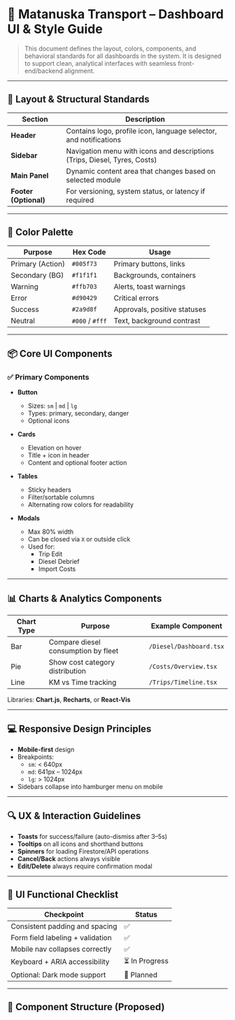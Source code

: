 # 🧭 Matanuska Transport – Dashboard UI & Style Guide

> This document defines the layout, colors, components, and behavioral standards for all dashboards in the system. It is designed to support clean, analytical interfaces with seamless front-end/backend alignment.

---

## 🔧 Layout & Structural Standards

| Section        | Description |
|----------------|-------------|
| **Header**     | Contains logo, profile icon, language selector, and notifications |
| **Sidebar**    | Navigation menu with icons and descriptions (Trips, Diesel, Tyres, Costs) |
| **Main Panel** | Dynamic content area that changes based on selected module |
| **Footer (Optional)** | For versioning, system status, or latency if required |

---

## 🎨 Color Palette

| Purpose         | Hex Code        | Usage                       |
|------------------|------------------|------------------------------|
| Primary (Action) | `#005f73`        | Primary buttons, links       |
| Secondary (BG)   | `#f1f1f1`        | Backgrounds, containers      |
| Warning          | `#ffb703`        | Alerts, toast warnings       |
| Error            | `#d90429`        | Critical errors              |
| Success          | `#2a9d8f`        | Approvals, positive statuses |
| Neutral          | `#000` / `#fff`  | Text, background contrast    |

---

## 📦 Core UI Components

### ✅ Primary Components

- **Button**
  - Sizes: `sm` | `md` | `lg`
  - Types: primary, secondary, danger
  - Optional icons

- **Cards**
  - Elevation on hover
  - Title + icon in header
  - Content and optional footer action

- **Tables**
  - Sticky headers
  - Filter/sortable columns
  - Alternating row colors for readability

- **Modals**
  - Max 80% width
  - Can be closed via `X` or outside click
  - Used for:
    - Trip Edit
    - Diesel Debrief
    - Import Costs

---

## 📊 Charts & Analytics Components

| Chart Type | Purpose                                | Example Component             |
|------------|----------------------------------------|-------------------------------|
| Bar        | Compare diesel consumption by fleet    | `/Diesel/Dashboard.tsx`       |
| Pie        | Show cost category distribution        | `/Costs/Overview.tsx`         |
| Line       | KM vs Time tracking                    | `/Trips/Timeline.tsx`         |

Libraries: **Chart.js**, **Recharts**, or **React-Vis**

---

## 💻 Responsive Design Principles

- **Mobile-first** design
- Breakpoints:
  - `sm`: < 640px
  - `md`: 641px – 1024px
  - `lg`: > 1024px
- Sidebars collapse into hamburger menu on mobile

---

## 🔍 UX & Interaction Guidelines

- **Toasts** for success/failure (auto-dismiss after 3–5s)
- **Tooltips** on all icons and shorthand buttons
- **Spinners** for loading Firestore/API operations
- **Cancel/Back** actions always visible
- **Edit/Delete** always require confirmation modal

---

## 🧪 UI Functional Checklist

| Checkpoint                        | Status     |
|----------------------------------|------------|
| Consistent padding and spacing   | ✅          |
| Form field labeling + validation | ✅          |
| Mobile nav collapses correctly   | ✅          |
| Keyboard + ARIA accessibility    | ⏳ In Progress |
| Optional: Dark mode support      | 🔄 Planned  |

---

## 📁 Component Structure (Proposed)

